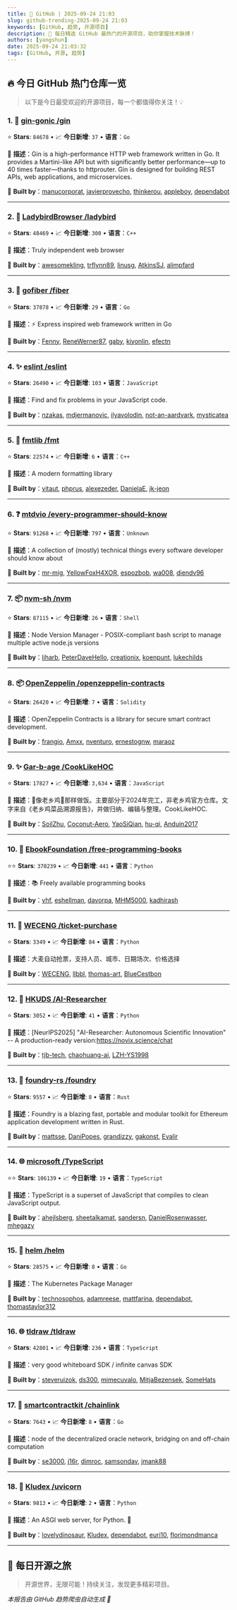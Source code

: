 ```yaml
---
title: 🚀 GitHub | 2025-09-24 21:03
slug: github-trending-2025-09-24 21:03
keywords: [GitHub, 趋势, 开源项目]
description: 🌟 每日精选 GitHub 最热门的开源项目，助你掌握技术脉搏！
authors: [yangshun]
date: 2025-09-24 21:03:32
tags: [GitHub, 开源, 趋势]
---
```


## 🔥 今日 GitHub 热门仓库一览

> 以下是今日最受欢迎的开源项目，每一个都值得你关注！💡

### 1. 🚦 [gin-gonic /gin](https://github.com/gin-gonic/gin)

⭐ **Stars**: `84678`   •   📈 **今日新增**: `37`   •   **语言**：`Go`

📝 **描述**：Gin is a high-performance HTTP web framework written in Go. It provides a Martini-like API but with significantly better performance—up to 40 times faster—thanks to httprouter. Gin is designed for building REST APIs, web applications, and microservices.

🤝 **Built by**：[manucorporat](https://github.com/manucorporat), [javierprovecho](https://github.com/javierprovecho), [thinkerou](https://github.com/thinkerou), [appleboy](https://github.com/appleboy), [dependabot](https://github.com/dependabot)

---

### 2. 🔧 [LadybirdBrowser /ladybird](https://github.com/LadybirdBrowser/ladybird)

⭐ **Stars**: `48469`   •   📈 **今日新增**: `300`   •   **语言**：`C++`

📝 **描述**：Truly independent web browser

🤝 **Built by**：[awesomekling](https://github.com/awesomekling), [trflynn89](https://github.com/trflynn89), [linusg](https://github.com/linusg), [AtkinsSJ](https://github.com/AtkinsSJ), [alimpfard](https://github.com/alimpfard)

---

### 3. 🚦 [gofiber /fiber](https://github.com/gofiber/fiber)

⭐ **Stars**: `37878`   •   📈 **今日新增**: `29`   •   **语言**：`Go`

📝 **描述**：⚡️ Express inspired web framework written in Go

🤝 **Built by**：[Fenny](https://github.com/Fenny), [ReneWerner87](https://github.com/ReneWerner87), [gaby](https://github.com/gaby), [kiyonlin](https://github.com/kiyonlin), [efectn](https://github.com/efectn)

---

### 4. ✨ [eslint /eslint](https://github.com/eslint/eslint)

⭐ **Stars**: `26490`   •   📈 **今日新增**: `103`   •   **语言**：`JavaScript`

📝 **描述**：Find and fix problems in your JavaScript code.

🤝 **Built by**：[nzakas](https://github.com/nzakas), [mdjermanovic](https://github.com/mdjermanovic), [ilyavolodin](https://github.com/ilyavolodin), [not-an-aardvark](https://github.com/not-an-aardvark), [mysticatea](https://github.com/mysticatea)

---

### 5. 🔧 [fmtlib /fmt](https://github.com/fmtlib/fmt)

⭐ **Stars**: `22574`   •   📈 **今日新增**: `6`   •   **语言**：`C++`

📝 **描述**：A modern formatting library

🤝 **Built by**：[vitaut](https://github.com/vitaut), [phprus](https://github.com/phprus), [alexezeder](https://github.com/alexezeder), [DanielaE](https://github.com/DanielaE), [jk-jeon](https://github.com/jk-jeon)

---

### 6. ❓ [mtdvio /every-programmer-should-know](https://github.com/mtdvio/every-programmer-should-know)

⭐ **Stars**: `91268`   •   📈 **今日新增**: `797`   •   **语言**：`Unknown`

📝 **描述**：A collection of (mostly) technical things every software developer should know about

🤝 **Built by**：[mr-mig](https://github.com/mr-mig), [YellowFoxH4XOR](https://github.com/YellowFoxH4XOR), [espozbob](https://github.com/espozbob), [wa008](https://github.com/wa008), [diendv96](https://github.com/diendv96)

---

### 7. 📦 [nvm-sh /nvm](https://github.com/nvm-sh/nvm)

⭐ **Stars**: `87115`   •   📈 **今日新增**: `26`   •   **语言**：`Shell`

📝 **描述**：Node Version Manager - POSIX-compliant bash script to manage multiple active node.js versions

🤝 **Built by**：[ljharb](https://github.com/ljharb), [PeterDaveHello](https://github.com/PeterDaveHello), [creationix](https://github.com/creationix), [koenpunt](https://github.com/koenpunt), [lukechilds](https://github.com/lukechilds)

---

### 8. 📦 [OpenZeppelin /openzeppelin-contracts](https://github.com/OpenZeppelin/openzeppelin-contracts)

⭐ **Stars**: `26420`   •   📈 **今日新增**: `7`   •   **语言**：`Solidity`

📝 **描述**：OpenZeppelin Contracts is a library for secure smart contract development.

🤝 **Built by**：[frangio](https://github.com/frangio), [Amxx](https://github.com/Amxx), [nventuro](https://github.com/nventuro), [ernestognw](https://github.com/ernestognw), [maraoz](https://github.com/maraoz)

---

### 9. ✨ [Gar-b-age /CookLikeHOC](https://github.com/Gar-b-age/CookLikeHOC)

⭐ **Stars**: `17827`   •   📈 **今日新增**: `3,634`   •   **语言**：`JavaScript`

📝 **描述**：🥢像老乡鸡🐔那样做饭。主要部分于2024年完工，非老乡鸡官方仓库。文字来自《老乡鸡菜品溯源报告》，并做归纳、编辑与整理。CookLikeHOC.

🤝 **Built by**：[SoilZhu](https://github.com/SoilZhu), [Coconut-Aero](https://github.com/Coconut-Aero), [YaoSiQian](https://github.com/YaoSiQian), [hu-qi](https://github.com/hu-qi), [Anduin2017](https://github.com/Anduin2017)

---

### 10. 🐍 [EbookFoundation /free-programming-books](https://github.com/EbookFoundation/free-programming-books)

⭐⭐ **Stars**: `370239`   •   📈 **今日新增**: `441`   •   **语言**：`Python`

📝 **描述**：📚 Freely available programming books

🤝 **Built by**：[vhf](https://github.com/vhf), [eshellman](https://github.com/eshellman), [davorpa](https://github.com/davorpa), [MHM5000](https://github.com/MHM5000), [kadhirash](https://github.com/kadhirash)

---

### 11. 🐍 [WECENG /ticket-purchase](https://github.com/WECENG/ticket-purchase)

⭐ **Stars**: `3349`   •   📈 **今日新增**: `84`   •   **语言**：`Python`

📝 **描述**：大麦自动抢票，支持人员、城市、日期场次、价格选择

🤝 **Built by**：[WECENG](https://github.com/WECENG), [llbbl](https://github.com/llbbl), [thomas-art](https://github.com/thomas-art), [BlueCestbon](https://github.com/BlueCestbon)

---

### 12. 🐍 [HKUDS /AI-Researcher](https://github.com/HKUDS/AI-Researcher)

⭐ **Stars**: `3052`   •   📈 **今日新增**: `41`   •   **语言**：`Python`

📝 **描述**：[NeurIPS2025] "AI-Researcher: Autonomous Scientific Innovation" -- A production-ready version:https://novix.science/chat

🤝 **Built by**：[tjb-tech](https://github.com/tjb-tech), [chaohuang-ai](https://github.com/chaohuang-ai), [LZH-YS1998](https://github.com/LZH-YS1998)

---

### 13. 🦀 [foundry-rs /foundry](https://github.com/foundry-rs/foundry)

⭐ **Stars**: `9557`   •   📈 **今日新增**: `8`   •   **语言**：`Rust`

📝 **描述**：Foundry is a blazing fast, portable and modular toolkit for Ethereum application development written in Rust.

🤝 **Built by**：[mattsse](https://github.com/mattsse), [DaniPopes](https://github.com/DaniPopes), [grandizzy](https://github.com/grandizzy), [gakonst](https://github.com/gakonst), [Evalir](https://github.com/Evalir)

---

### 14. 🌐 [microsoft /TypeScript](https://github.com/microsoft/TypeScript)

⭐⭐ **Stars**: `106139`   •   📈 **今日新增**: `19`   •   **语言**：`TypeScript`

📝 **描述**：TypeScript is a superset of JavaScript that compiles to clean JavaScript output.

🤝 **Built by**：[ahejlsberg](https://github.com/ahejlsberg), [sheetalkamat](https://github.com/sheetalkamat), [sandersn](https://github.com/sandersn), [DanielRosenwasser](https://github.com/DanielRosenwasser), [mhegazy](https://github.com/mhegazy)

---

### 15. 🚦 [helm /helm](https://github.com/helm/helm)

⭐ **Stars**: `28575`   •   📈 **今日新增**: `8`   •   **语言**：`Go`

📝 **描述**：The Kubernetes Package Manager

🤝 **Built by**：[technosophos](https://github.com/technosophos), [adamreese](https://github.com/adamreese), [mattfarina](https://github.com/mattfarina), [dependabot](https://github.com/dependabot), [thomastaylor312](https://github.com/thomastaylor312)

---

### 16. 🌐 [tldraw /tldraw](https://github.com/tldraw/tldraw)

⭐ **Stars**: `42801`   •   📈 **今日新增**: `236`   •   **语言**：`TypeScript`

📝 **描述**：very good whiteboard SDK / infinite canvas SDK

🤝 **Built by**：[steveruizok](https://github.com/steveruizok), [ds300](https://github.com/ds300), [mimecuvalo](https://github.com/mimecuvalo), [MitjaBezensek](https://github.com/MitjaBezensek), [SomeHats](https://github.com/SomeHats)

---

### 17. 🚦 [smartcontractkit /chainlink](https://github.com/smartcontractkit/chainlink)

⭐ **Stars**: `7643`   •   📈 **今日新增**: `8`   •   **语言**：`Go`

📝 **描述**：node of the decentralized oracle network, bridging on and off-chain computation

🤝 **Built by**：[se3000](https://github.com/se3000), [j16r](https://github.com/j16r), [dimroc](https://github.com/dimroc), [samsondav](https://github.com/samsondav), [jmank88](https://github.com/jmank88)

---

### 18. 🐍 [Kludex /uvicorn](https://github.com/Kludex/uvicorn)

⭐ **Stars**: `9813`   •   📈 **今日新增**: `2`   •   **语言**：`Python`

📝 **描述**：An ASGI web server, for Python. 🦄

🤝 **Built by**：[lovelydinosaur](https://github.com/lovelydinosaur), [Kludex](https://github.com/Kludex), [dependabot](https://github.com/dependabot), [euri10](https://github.com/euri10), [florimondmanca](https://github.com/florimondmanca)

---

## 🌈 每日开源之旅

> 开源世界，无限可能！持续关注，发现更多精彩项目。

*本报告由 GitHub 趋势爬虫自动生成 🤖*
